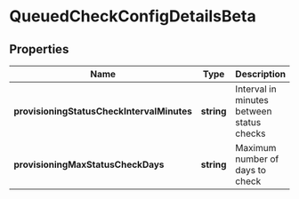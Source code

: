 # QueuedCheckConfigDetailsBeta

## Properties

Name | Type | Description | Notes
------------ | ------------- | ------------- | -------------
**provisioningStatusCheckIntervalMinutes** | **string** | Interval in minutes between status checks | [default to undefined]
**provisioningMaxStatusCheckDays** | **string** | Maximum number of days to check | [default to undefined]

